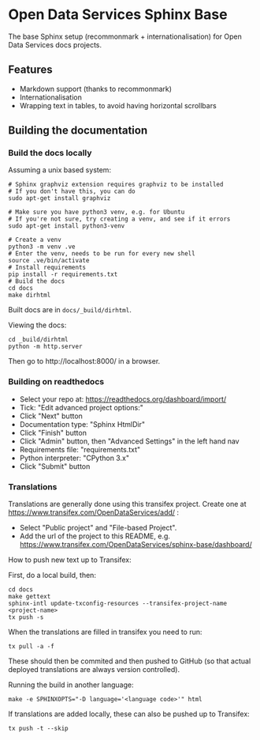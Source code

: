 # Open Data Services Sphinx Base

The base Sphinx setup (recommonmark + internationalisation) for Open Data
Services docs projects.

## Features

* Markdown support (thanks to recommonmark)
* Internationalisation
* Wrapping text in tables, to avoid having horizontal scrollbars


## Building the documentation

### Build the docs locally
  
Assuming a unix based system:

```
# Sphinx graphviz extension requires graphviz to be installed
# If you don't have this, you can do
sudo apt-get install graphviz

# Make sure you have python3 venv, e.g. for Ubuntu
# If you're not sure, try creating a venv, and see if it errors
sudo apt-get install python3-venv

# Create a venv
python3 -m venv .ve    
# Enter the venv, needs to be run for every new shell
source .ve/bin/activate
# Install requirements
pip install -r requirements.txt
# Build the docs
cd docs
make dirhtml
```

Built docs are in `docs/_build/dirhtml`.


Viewing the docs:
```
cd _build/dirhtml
python -m http.server
```

Then go to http://localhost:8000/ in a browser.


### Building on readthedocs

* Select your repo at: https://readthedocs.org/dashboard/import/
* Tick: "Edit advanced project options:"
* Click "Next" button
* Documentation type: "Sphinx HtmlDir"
* Click "Finish" button
* Click "Admin" button, then "Advanced Settings" in the left hand nav
* Requirements file: "requirements.txt"
* Python interpreter: "CPython 3.x"
* Click "Submit" button



### Translations

Translations are generally done using this transifex project.
Create one at https://www.transifex.com/OpenDataServices/add/ :
* Select "Public project" and "File-based Project".
* Add the url of the project to this README, e.g. https://www.transifex.com/OpenDataServices/sphinx-base/dashboard/

How to push new text up to Transifex:

First, do a local build, then:

```
cd docs
make gettext
sphinx-intl update-txconfig-resources --transifex-project-name <project-name>
tx push -s
```

When the translations are filled in transifex you need to run:

```
tx pull -a -f
```

These should then be commited and then pushed to GitHub (so that actual
deployed translations are always version controlled).

Running the build in another language:

```
make -e SPHINXOPTS="-D language='<language code>'" html
```

If translations are added locally, these can also be pushed up to Transifex:

```
tx push -t --skip
```
